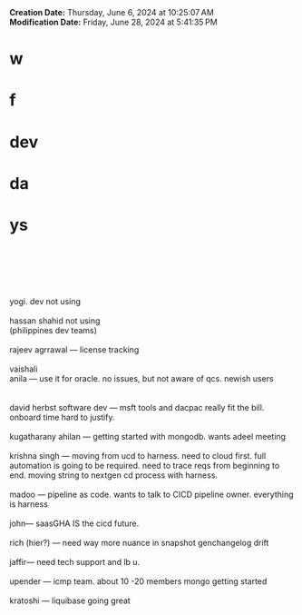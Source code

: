 <div><b>Creation Date:</b> Thursday, June 6, 2024 at 10:25:07 AM<br></div>
<div><b>Modification Date:</b> Friday, June 28, 2024 at 5:41:35 PM<br></div>
<div><h1>w</h1><h1>f </h1><h1>dev</h1><h1> da</h1><h1>ys</h1><h1><br></h1></div>
<div><br></div>
<div>yogi. dev not using<br></div>
<div><br></div>
<div>hassan shahid not using<br></div>
<div>(philippines dev teams)<br></div>
<div><br></div>
<div>rajeev agrrawal  — license tracking</div>
<div><br></div>
<div>vaishali <br></div>
<div>anila — use it for oracle. no issues, but not aware of qcs. newish users<br></div>
<div><br></div>
<div><br></div>
<div>david herbst software dev  — msft tools and dacpac really fit the bill. onboard time hard to justify. <br></div>
<div><br></div>
<div>kugatharany ahilan — getting started with mongodb. wants adeel meeting<br></div>
<div><br></div>
<div>krishna singh — moving from ucd to harness. need to cloud first. full automation is going to be required. need to trace reqs from beginning to end. moving string to nextgen cd process with harness. <br></div>
<div><br></div>
<div>madoo — pipeline as code. wants to talk to CICD pipeline owner. everything is harness<br></div>
<div><br></div>
<div>john— saasGHA IS the cicd future. <br></div>
<div><br></div>
<div>rich  (hier?) — need way more nuance in snapshot genchangelog drift <br></div>
<div><br></div>
<div>jaffir— need tech support and lb u. <br></div>
<div><br></div>
<div>upender — icmp team. about 10 -20 members mongo getting started<br></div>
<div><br></div>
<div>kratoshi — liquibase going great   <br></div>

